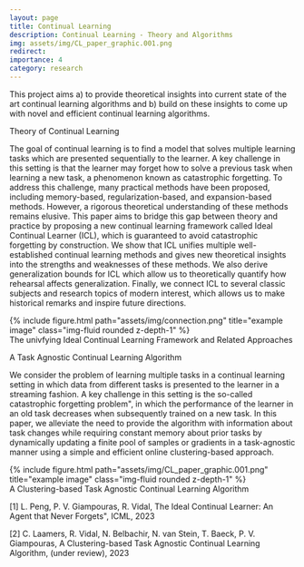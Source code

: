 ```yaml
---
layout: page
title: Continual Learning
description: Continual Learning - Theory and Algorithms
img: assets/img/CL_paper_graphic.001.png
redirect: 
importance: 4
category: research
---
```


This project aims a) to provide  theoretical insights into current state of the art continual learning algorithms and b) build on these insights to come up with novel and efficient  continual learning algorithms.

Theory of Continual Learning

The goal of continual learning is to find a model that solves multiple learning tasks which are presented sequentially to the learner. A key challenge in this setting is that the learner may forget how to solve a previous task when learning a new task, a phenomenon known as catastrophic forgetting. To address this challenge, many practical  methods have been proposed, including memory-based, regularization-based, and expansion-based methods. However, a rigorous theoretical understanding of these methods remains elusive. This paper aims to bridge this gap between theory and practice by proposing a new continual learning framework called Ideal Continual Learner (ICL), which is guaranteed to avoid catastrophic forgetting by construction. We show that ICL unifies multiple well-established continual learning methods and gives new theoretical insights into the strengths and weaknesses of these methods. We also derive generalization bounds for ICL which allow us to theoretically quantify how rehearsal affects generalization. Finally, we connect ICL to several classic subjects and research topics of modern interest, which allows us to make historical remarks and inspire future directions.


   <div class="row">
    <div class="col-sm mt-3 mt-md-0">
        {% include figure.html path="assets/img/connection.png" title="example image" class="img-fluid rounded z-depth-1" %}
    </div>
    </div>
    <div class="caption">
        The univfying Ideal Continual Learning Framework and Related Approaches
    </div>
    
    
    
A Task Agnostic Continual Learning Algorithm    
    
We consider the problem of learning multiple tasks in a continual learning setting in which data from different tasks is presented to the learner in a streaming fashion. A key challenge in this setting is the so-called catastrophic forgetting problem", in which the performance of the learner in an old task decreases when subsequently trained on a new task. In this paper, we alleviate the need to provide the algorithm with information about task changes while requiring constant memory about prior tasks by dynamically updating a finite pool of samples or gradients in a task-agnostic manner using a simple and efficient online clustering-based approach.     
    
   <div class="row">
     <div class="col-sm mt-3 mt-md-0">
        {% include figure.html path="assets/img/CL_paper_graphic.001.png" title="example image" class="img-fluid rounded z-depth-1" %}
    </div>
   </div>
    <div class="caption">
        A Clustering-based Task Agnostic Continual Learning Algorithm 
    </div>


    
[1] L. Peng, P. V. Giampouras, R. Vidal, The Ideal Continual Learner: An Agent that Never Forgets", ICML, 2023<br />
 
[2] C. Laamers, R. Vidal, N. Belbachir, N. van Stein, T. Baeck, P. V. Giampouras, A Clustering-based Task Agnostic Continual Learning Algorithm, (under review), 2023<br/>




